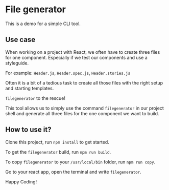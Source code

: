 # File generator

This is a demo for a simple CLI tool.

## Use case

When working on a project with React, we often have to create three files for one component. Especially if we test our components and use a styleguide.

For example: `Header.js`, `Header.spec.js`, `Header.stories.js`

Often it is a bit of a tedious task to create all those files with the right setup and starting templates.

`filegenerator` to the rescue!

This tool allows us to simply use the command `filegenerator` in our project shell and generate all three files for the one component we want to build.

## How to use it?

Clone this project, run `npm install` to get started.

To get the `filegenerator` build, run `npm run build`.

To copy `filegenerator` to your `/usr/local/bin` folder, run `npm run copy`.

Go to your react app, open the terminal and write `filegenerator`.

Happy Coding!
